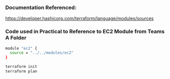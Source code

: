 ### Documentation Referenced:

https://developer.hashicorp.com/terraform/language/modules/sources

### Code used in Practical to Reference to EC2 Module from Teams A Folder

```sh
module "ec2" {
  source = "../../modules/ec2"
}
```

```sh
terraform init
terraform plan
```